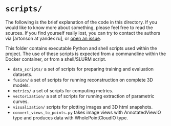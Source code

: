 # `scripts/`

The following is the brief explanation of the code in this directory. 
If you would like to know more about something, please feel free to read 
the sources.
If you find yourself really lost, you can try to contact the authors 
via [artonson at yandex ru], or [open an issue](https://github.com/artonson/def/issues/new).

This folder contains executable Python and shell scripts used within the project.
The use of these scripts is expected from a commandline within the Docker container,
or from a shell/SLURM script.

 * `data_scripts/` a set of scripts for preparing training and evaluation datasets.
 * `fusion/` a set of scripts for running reconstruction on complete 3D models.
 * `metrics/` a set of scripts for computing metrics. 
 * `vectorization/` a set of scripts for running extraction of parametric curves.
 * `visualization/` scripts for plotting images and 3D html snapshots.
 * `convert_views_to_points.py` takes image views with AnnotatedViewIO type and
produces data with WholePointCloudIO type. 

